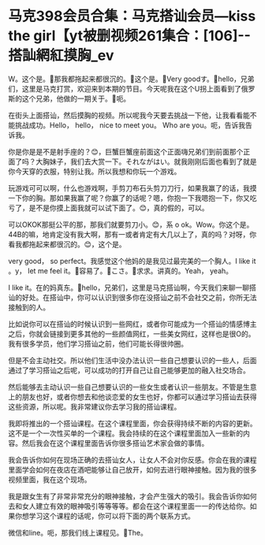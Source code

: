 # 马克398会员合集：马克搭讪会员—kiss the girl【yt被删视频261集合：[106]--搭訕網紅摸胸_ev

W。这个是。🎼那我都拖起来都很沉的。🎼这个是。🎼Very goodす。🎼hello，兄弟们，这里是马克打赏，欢迎来到本期的节目。今天呢我在这个U拐上面看到了俄罗斯的这个兄弟，他做的一期关于。🎼呃。

在街头上面搭讪，然后摸胸的视频。所以呢我今天要去挑战一下他，让我看看能不能挑战成功。Hello， hello， nice to meet you。 Who are you。呃，告诉我告诉我。

你是你是是不是射手座的？😊，巨蟹巨蟹座前面这个正面嗨兄弟们到前面那个正面了吗？大胸妹子，我们去大赏一下。それながはい。就我刚刚后面也看到了就是你今天穿的衣服，特别让我。所以我想和你玩一个游戏。

玩游戏可可以啊，什么也游戏啊，手剪刀布石头剪刀刀行，如果我赢了的话，我摸一下你的胸。那如果我赢了呢？你赢了的话呢？嗯，你抱一下我嗯抱一下，你又吃亏了，是不是你摸上面我就可以试下面了。😊，真的假的，可以。

可以OKOK那挺公平的那，那我们就要剪刀小。😊，系 o ok。Wow。你这个是。44B的嘛，地肯定没有我大啊，那有一或者肯定有大几以上了，真的吗？对呀，你看我都拖起来都很沉的。😊，这个是。

very good， so perfect。我感觉这个他妈的是我见过最完美的一个胸人。I like it 。y， let me feel it。🎼容易了。🎼こさ。🎼求求。讲真的。Yeah， yeah。

 I like it。在的妈真东。🎼hello，兄弟们，这里是马克搭讪啊，今天我们来聊一聊搭讪的好处。在搭讪中，你可以认识到很多你在没搭讪之前不会社交之前，你所无法接触到的人。

比如说你可以在搭讪的时候认识到一些网红，或者你可能成为一个搭讪的情感博主之后，你就会链接到更多其他的一些颜值网红，一些美女网红，这样也是很O的。我有很多学员，他们学习搭讪之前，他们可能长得很帅圈。

但是不会主动社交。所以他们生活中没办法认识一些自己想要认识的一些人，后面通过了学习搭讪之后呢，可以成功的打开自己让自己能够更加的融入社交场合。

然后能够去主动认识一些自己想要认识的一些女生或者认识一些朋友。不管是生意上的朋友也好，或者你想去和他谈恋爱的女生也好，你都可以通过学习搭讪去获得这些资源，所以呢。我非常建议你去学习我的搭讪课程。

我即将推出的一个搭讪课程。在这个课程里面，你会获得持续不断的内容的更新。这不是一个一次性买单的一个课程。我会持续的在这个课程里面加入一些新的内容。然后我会在这个课程里面告诉你很多搭讪艺术家会做的事情。

我会告诉你如何在现场正确的去搭讪女人，让女人不会对你反感。你会在我的课程里面学会如何在夜店在酒吧能够让自己放开，如何去进行眼神接触。因为我的很多视频里面，我在这个现场。

我是跟女生有了非常非常充分的眼神接触，才会产生强大的吸引。我会告诉你如何去和女人建立有效的眼神吸引等等等等。都会在这个课程里面一一的传达给你。如果你想学习这个课程的话呢，你可以将下面的两个联系方式。

微信和line。呃，那我们线上课程见。🎼The。
